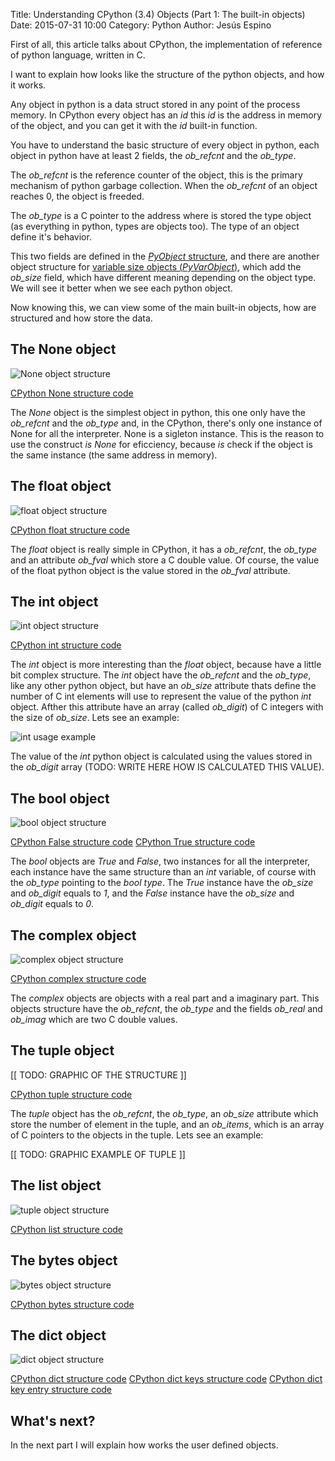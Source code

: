Title: Understanding CPython (3.4) Objects (Part 1: The built-in objects)
Date: 2015-07-31 10:00
Category: Python
Author: Jesús Espino

First of all, this article talks about CPython, the implementation of reference
of python language, written in C.

I want to explain how looks like the structure of the python objects, and how
it works.

Any object in python is a data struct stored in any point of the process
memory. In CPython every object has an *id* this *id* is the address in memory
of the object, and you can get it with the *id* built-in function.

You have to understand the basic structure of every object in
python, each object in python have at least 2 fields, the *ob_refcnt* and the
*ob_type*.

The *ob_refcnt* is the reference counter of the object, this is the primary
mechanism of python garbage collection. When the *ob_refcnt* of an object
reaches 0, the object is freeded.

The *ob_type* is a C pointer to the address where is stored the type object (as
everything in python, types are objects too). The type of an object define it's
behavior.

This two fields are defined in the [*PyObject*
structure](https://hg.python.org/cpython/file/b4cbecbc0781/Include/object.h#l105),
and there are another object structure for [variable size objects
(*PyVarObject*)](https://hg.python.org/cpython/file/b4cbecbc0781/Include/object.h#l111),
which add the *ob_size* field, which have different meaning depending on the
object type. We will see it better when we see each python object.

Now knowing this, we can view some of the main built-in objects, how are
structured and how store the data.

The None object
---------------

![None object structure]({filename}/images/cpython-objects/None.svg)

[CPython None structure code](https://hg.python.org/cpython/file/b4cbecbc0781/Objects/object.c#l1453)

The *None* object is the simplest object in python, this one only have the
*ob_refcnt* and the *ob_type* and, in the CPython, there's only one instance of
None for all the interpreter. None is a sigleton instance. This is the reason
to use the construct *is* *None* for eficciency, because *is* check if the
object is the same instance (the same address in memory).

The float object
----------------

![float object structure]({filename}/images/cpython-objects/Float.svg)

[CPython float structure code](https://hg.python.org/cpython/file/b4cbecbc0781/Include/floatobject.h#l15)

The *float* object is really simple in CPython, it has a *ob_refcnt*, the
*ob_type* and an attribute *ob_fval* which store a C double value. Of course,
the value of the float python object is the value stored in the *ob_fval*
attribute.

The int object
--------------

![int object structure]({filename}/images/cpython-objects/Int.svg)

[CPython int structure code](https://hg.python.org/cpython/file/b4cbecbc0781/Include/longintrepr.h#l89)

The *int* object is more interesting than the *float* object, because have a
little bit complex structure. The *int* object have the *ob_refcnt* and the
*ob_type*, like any other python object, but have an *ob_size* attribute thats
define the number of C int elements will use to represent the value of the
python *int* object. Afther this attribute have an array (called *ob_digit*) of
C integers with the size of *ob_size*. Lets see an example:

![int usage example]({filename}/images/cpython-objects/Int-Usage.svg)

The value of the *int* python object is calculated using the values stored in
the *ob_digit* array (TODO: WRITE HERE HOW IS CALCULATED THIS VALUE).

The bool object
---------------

![bool object structure]({filename}/images/cpython-objects/True-False.svg)

[CPython False structure code](https://hg.python.org/cpython/file/b4cbecbc0781/Objects/boolobject.c#l176)
[CPython True structure code](https://hg.python.org/cpython/file/b4cbecbc0781/Objects/boolobject.c#l181)

The *bool* objects are *True* and *False*, two instances for all the
interpreter, each instance have the same structure than an *int* variable, of
course with the *ob_type* pointing to the *bool* *type*. The *True* instance
have the *ob_size* and *ob_digit* equals to *1*, and the *False* instance have
the *ob_size* and *ob_digit* equals to *0*.

The complex object
------------------

![complex object structure]({filename}/images/cpython-objects/Complex.svg)

[CPython complex structure code](https://hg.python.org/cpython/file/b4cbecbc0781/Include/complexobject.h#l10)

The *complex* objects are objects with a real part and a imaginary part. This
objects structure have the *ob_refcnt*, the *ob_type* and the fields *ob_real*
and *ob_imag* which are two C double values.

The tuple object
----------------

[[ TODO: GRAPHIC OF THE STRUCTURE ]]

[CPython tuple structure code](https://hg.python.org/cpython/file/b4cbecbc0781/Include/tupleobject.h#l25)

The *tuple* object has the *ob_refcnt*, the *ob_type*, an *ob_size* attribute
which store the number of element in the tuple, and an *ob_items*, which is an
array of C pointers to the objects in the tuple. Lets see an example:

[[ TODO: GRAPHIC EXAMPLE OF TUPLE ]]

The list object
---------------

![tuple object structure]({filename}/images/cpython-objects/Tuple.svg)

[CPython list structure code](https://hg.python.org/cpython/file/b4cbecbc0781/Include/listobject.h#l23)


The bytes object
----------------

![bytes object structure]({filename}/images/cpython-objects/Bytes.svg)

[CPython bytes structure code](https://hg.python.org/cpython/file/b4cbecbc0781/Include/bytesobject.h#l31)

The dict object
---------------

![dict object structure]({filename}/images/cpython-objects/Dict.svg)

[CPython dict structure code](https://hg.python.org/cpython/file/b4cbecbc0781/Include/dictobject.h#l23)
[CPython dict keys structure code](https://hg.python.org/cpython/file/b4cbecbc0781/Objects/dictobject.c#l87)
[CPython dict key entry structure code](https://hg.python.org/cpython/file/b4cbecbc0781/Objects/dictobject.c#l77)


What's next?
------------

In the next part I will explain how works the user defined objects.

